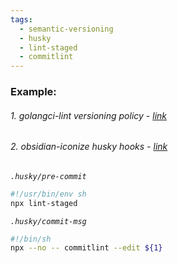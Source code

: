 ```yaml
---
tags:
  - semantic-versioning
  - husky
  - lint-staged
  - commitlint
---
```


### Example: 

###### 1. golangci-lint versioning policy - [link](https://golangci-lint.run/product/roadmap/)

###### 2. obsidian-iconize husky hooks - [link](https://github.com/FlorianWoelki/obsidian-iconize/tree/main/.husky) 

*`.husky/pre-commit`*
```sh
#!/usr/bin/env sh
npx lint-staged
```

*`.husky/commit-msg`*
```sh
#!/bin/sh
npx --no -- commitlint --edit ${1}
```
